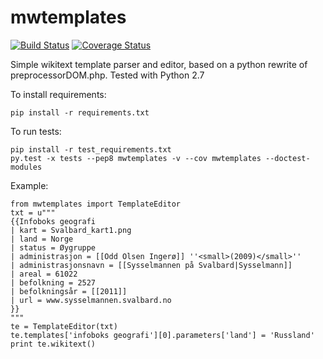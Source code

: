 mwtemplates
================

[![Build Status](https://travis-ci.org/danmichaelo/mwtemplates.png?branch=master)](https://travis-ci.org/danmichaelo/mwtemplates)
[![Coverage Status](https://coveralls.io/repos/danmichaelo/mwtemplates/badge.png)](https://coveralls.io/r/danmichaelo/mwtemplates)


Simple wikitext template parser and editor, based on a python rewrite of preprocessorDOM.php.
Tested with Python 2.7

To install requirements:

```
pip install -r requirements.txt
```

To run tests:

```
pip install -r test_requirements.txt
py.test -x tests --pep8 mwtemplates -v --cov mwtemplates --doctest-modules
```

Example:

```
from mwtemplates import TemplateEditor
txt = u"""
{{Infoboks geografi
| kart = Svalbard_kart1.png
| land = Norge
| status = Øygruppe
| administrasjon = [[Odd Olsen Ingerø]] ''<small>(2009)</small>''
| administrasjonsnavn = [[Sysselmannen på Svalbard|Sysselmann]]
| areal = 61022
| befolkning = 2527
| befolkningsår = [[2011]]
| url = www.sysselmannen.svalbard.no
}}
"""
te = TemplateEditor(txt)
te.templates['infoboks geografi'][0].parameters['land'] = 'Russland'
print te.wikitext()

```

